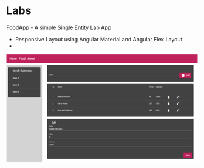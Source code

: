 # Labs

FoodApp - A simple Single Entity Lab App

- Responsive Layout using Angular Material and Angular Flex Layout
-

![food-app](_images/food-app.jpg)
